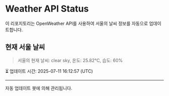 
# Weather API Status

이 리포지토리는 OpenWeather API를 사용하여 서울의 날씨 정보를 자동으로 업데이트합니다.

## 현재 서울 날씨
> 서울의 현재 날씨: clear sky, 온도: 25.82°C, 습도: 60%

⏳ 업데이트 시간: 2025-07-11 16:12:57 (UTC)

---
자동 업데이트 봇에 의해 관리됩니다.
